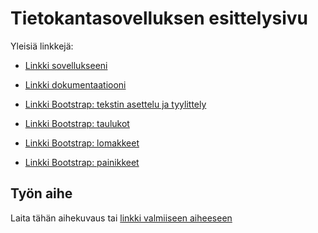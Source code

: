 ﻿# Tietokantasovelluksen esittelysivu



Yleisiä linkkejä:



* [Linkki sovellukseeni](http://tviivi.users.cs.helsinki.fi/tsoha/)

* [Linkki dokumentaatiooni](https://github.com/tviivi/Tsoha-Bootstrap/blob/master/doc/doc%20vko1.pdf)

* [Linkki Bootstrap: tekstin asettelu ja tyylittely](https://getbootstrap.com/docs/3.3/css/)

* [Linkki Bootstrap: taulukot](https://getbootstrap.com/docs/3.3/css/)

* [Linkki Bootstrap: lomakkeet](https://getbootstrap.com/docs/3.3/css/)

* [Linkki Bootstrap: painikkeet](https://getbootstrap.com/docs/3.3/css/)



## Työn aihe



Laita tähän aihekuvaus tai [linkki valmiiseen aiheeseen](http://advancedkittenry.github.io/suunnittelu_ja_tyoymparisto/aiheet/Muistilista.html) 